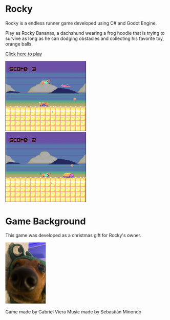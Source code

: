 # Rocky

Rocky is a endless runner game developed using C# and Godot Engine.

Play as Rocky Bananas, a dachshund wearing a frog hoodie that is trying to survive as long as he can dodging obstacles and collecting his favorite toy, orange balls.

[Click here to play](https://g4vp.github.io/Rocky/Rocky.html)

<img src="Assets/images/Img1.png" width='50%'/>
<img src="Assets/images/img2.png" width='50%'/>

# Game Background

This game was developed as a christmas gift for Rocky's owner.

<img src="Assets/images/RockyPhoto.jpeg" width='25%'/>


Game made by Gabriel Viera
Music made by Sebastián Minondo
